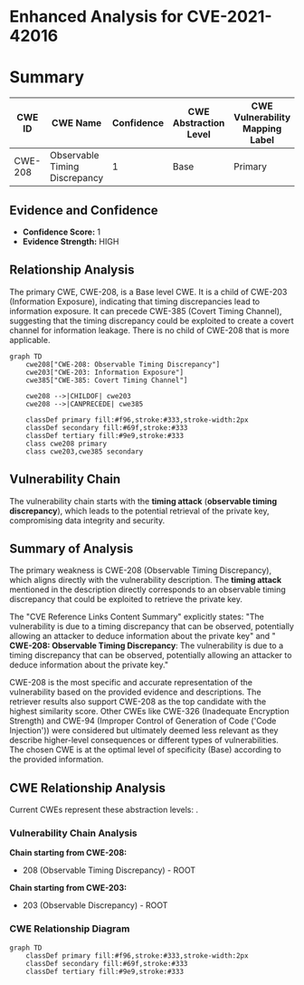 # Enhanced Analysis for CVE-2021-42016

# Summary
| CWE ID | CWE Name | Confidence | CWE Abstraction Level | CWE Vulnerability Mapping Label | CWE-Vulnerability Mapping Notes |
|---|---|---|---|---|---|
| CWE-208 | Observable Timing Discrepancy | 1 | Base | Primary | Allowed |

## Evidence and Confidence

*   **Confidence Score:** 1
*   **Evidence Strength:** HIGH

## Relationship Analysis
The primary CWE, CWE-208, is a Base level CWE. It is a child of CWE-203 (Information Exposure), indicating that timing discrepancies lead to information exposure. It can precede CWE-385 (Covert Timing Channel), suggesting that the timing discrepancy could be exploited to create a covert channel for information leakage. There is no child of CWE-208 that is more applicable.

```mermaid
graph TD
    cwe208["CWE-208: Observable Timing Discrepancy"]
    cwe203["CWE-203: Information Exposure"]
    cwe385["CWE-385: Covert Timing Channel"]
    
    cwe208 -->|CHILDOF| cwe203
    cwe208 -->|CANPRECEDE| cwe385
    
    classDef primary fill:#f96,stroke:#333,stroke-width:2px
    classDef secondary fill:#69f,stroke:#333
    classDef tertiary fill:#9e9,stroke:#333
    class cwe208 primary
    class cwe203,cwe385 secondary
```

## Vulnerability Chain
The vulnerability chain starts with the **timing attack** (**observable timing discrepancy**), which leads to the potential retrieval of the private key, compromising data integrity and security.

## Summary of Analysis
The primary weakness is CWE-208 (Observable Timing Discrepancy), which aligns directly with the vulnerability description. The **timing attack** mentioned in the description directly corresponds to an observable timing discrepancy that could be exploited to retrieve the private key.

The "CVE Reference Links Content Summary" explicitly states: "The vulnerability is due to a timing discrepancy that can be observed, potentially allowing an attacker to deduce information about the private key" and " **CWE-208: Observable Timing Discrepancy**: The vulnerability is due to a timing discrepancy that can be observed, potentially allowing an attacker to deduce information about the private key."

CWE-208 is the most specific and accurate representation of the vulnerability based on the provided evidence and descriptions. The retriever results also support CWE-208 as the top candidate with the highest similarity score. Other CWEs like CWE-326 (Inadequate Encryption Strength) and CWE-94 (Improper Control of Generation of Code ('Code Injection')) were considered but ultimately deemed less relevant as they describe higher-level consequences or different types of vulnerabilities. The chosen CWE is at the optimal level of specificity (Base) according to the provided information.


## CWE Relationship Analysis

Current CWEs represent these abstraction levels: .


### Vulnerability Chain Analysis

**Chain starting from CWE-208:**
- 208 (Observable Timing Discrepancy) - ROOT


**Chain starting from CWE-203:**
- 203 (Observable Discrepancy) - ROOT



### CWE Relationship Diagram

```mermaid
graph TD
    classDef primary fill:#f96,stroke:#333,stroke-width:2px
    classDef secondary fill:#69f,stroke:#333
    classDef tertiary fill:#9e9,stroke:#333
```